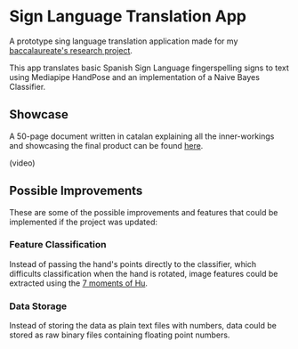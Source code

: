 # Sign Language Translation App

A prototype sing language translation application made for my [baccalaureate's research project](https://github.com/zzniki/precerca/blob/cac3c2175c857cc4339cd0207bea8b47be2fed61/memoria.pdf).

This app translates basic Spanish Sign Language fingerspelling signs to text using Mediapipe HandPose and an implementation of a Naive Bayes Classifier.

## Showcase
A 50-page document written in catalan explaining all the inner-workings and showcasing the final product can be found [here](https://github.com/zzniki/precerca/blob/cac3c2175c857cc4339cd0207bea8b47be2fed61/memoria.pdf).

(video)

## Possible Improvements
These are some of the possible improvements and features that could be implemented if the project was updated:

### Feature Classification
Instead of passing the hand's points directly to the classifier, which difficults classification when the hand is rotated, image features could be extracted using the [7 moments of Hu](https://cvexplained.wordpress.com/2020/07/21/10-4-hu-moments/).

### Data Storage
Instead of storing the data as plain text files with numbers, data could be stored as raw binary files containing floating point numbers.